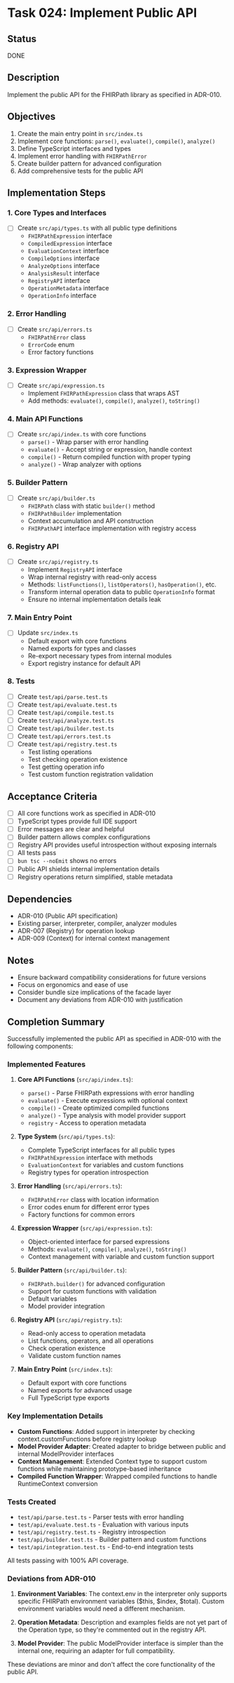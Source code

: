 # Task 024: Implement Public API

## Status
DONE

## Description
Implement the public API for the FHIRPath library as specified in ADR-010.

## Objectives
1. Create the main entry point in `src/index.ts`
2. Implement core functions: `parse()`, `evaluate()`, `compile()`, `analyze()`
3. Define TypeScript interfaces and types
4. Implement error handling with `FHIRPathError`
5. Create builder pattern for advanced configuration
6. Add comprehensive tests for the public API

## Implementation Steps

### 1. Core Types and Interfaces
- [ ] Create `src/api/types.ts` with all public type definitions
  - `FHIRPathExpression` interface
  - `CompiledExpression` interface
  - `EvaluationContext` interface
  - `CompileOptions` interface
  - `AnalyzeOptions` interface
  - `AnalysisResult` interface
  - `RegistryAPI` interface
  - `OperationMetadata` interface
  - `OperationInfo` interface

### 2. Error Handling
- [ ] Create `src/api/errors.ts`
  - `FHIRPathError` class
  - `ErrorCode` enum
  - Error factory functions

### 3. Expression Wrapper
- [ ] Create `src/api/expression.ts`
  - Implement `FHIRPathExpression` class that wraps AST
  - Add methods: `evaluate()`, `compile()`, `analyze()`, `toString()`

### 4. Main API Functions
- [ ] Create `src/api/index.ts` with core functions
  - `parse()` - Wrap parser with error handling
  - `evaluate()` - Accept string or expression, handle context
  - `compile()` - Return compiled function with proper typing
  - `analyze()` - Wrap analyzer with options

### 5. Builder Pattern
- [ ] Create `src/api/builder.ts`
  - `FHIRPath` class with static `builder()` method
  - `FHIRPathBuilder` implementation
  - Context accumulation and API construction
  - `FHIRPathAPI` interface implementation with registry access

### 6. Registry API
- [ ] Create `src/api/registry.ts`
  - Implement `RegistryAPI` interface
  - Wrap internal registry with read-only access
  - Methods: `listFunctions()`, `listOperators()`, `hasOperation()`, etc.
  - Transform internal operation data to public `OperationInfo` format
  - Ensure no internal implementation details leak

### 7. Main Entry Point
- [ ] Update `src/index.ts`
  - Default export with core functions
  - Named exports for types and classes
  - Re-export necessary types from internal modules
  - Export registry instance for default API

### 8. Tests
- [ ] Create `test/api/parse.test.ts`
- [ ] Create `test/api/evaluate.test.ts`
- [ ] Create `test/api/compile.test.ts`
- [ ] Create `test/api/analyze.test.ts`
- [ ] Create `test/api/builder.test.ts`
- [ ] Create `test/api/errors.test.ts`
- [ ] Create `test/api/registry.test.ts`
  - Test listing operations
  - Test checking operation existence
  - Test getting operation info
  - Test custom function registration validation

## Acceptance Criteria
- [ ] All core functions work as specified in ADR-010
- [ ] TypeScript types provide full IDE support
- [ ] Error messages are clear and helpful
- [ ] Builder pattern allows complex configurations
- [ ] Registry API provides useful introspection without exposing internals
- [ ] All tests pass
- [ ] `bun tsc --noEmit` shows no errors
- [ ] Public API shields internal implementation details
- [ ] Registry operations return simplified, stable metadata

## Dependencies
- ADR-010 (Public API specification)
- Existing parser, interpreter, compiler, analyzer modules
- ADR-007 (Registry) for operation lookup
- ADR-009 (Context) for internal context management

## Notes
- Ensure backward compatibility considerations for future versions
- Focus on ergonomics and ease of use
- Consider bundle size implications of the facade layer
- Document any deviations from ADR-010 with justification

## Completion Summary

Successfully implemented the public API as specified in ADR-010 with the following components:

### Implemented Features

1. **Core API Functions** (`src/api/index.ts`):
   - `parse()` - Parse FHIRPath expressions with error handling
   - `evaluate()` - Execute expressions with optional context
   - `compile()` - Create optimized compiled functions
   - `analyze()` - Type analysis with model provider support
   - `registry` - Access to operation metadata

2. **Type System** (`src/api/types.ts`):
   - Complete TypeScript interfaces for all public types
   - `FHIRPathExpression` interface with methods
   - `EvaluationContext` for variables and custom functions
   - Registry types for operation introspection

3. **Error Handling** (`src/api/errors.ts`):
   - `FHIRPathError` class with location information
   - Error codes enum for different error types
   - Factory functions for common errors

4. **Expression Wrapper** (`src/api/expression.ts`):
   - Object-oriented interface for parsed expressions
   - Methods: `evaluate()`, `compile()`, `analyze()`, `toString()`
   - Context management with variable and custom function support

5. **Builder Pattern** (`src/api/builder.ts`):
   - `FHIRPath.builder()` for advanced configuration
   - Support for custom functions with validation
   - Default variables
   - Model provider integration

6. **Registry API** (`src/api/registry.ts`):
   - Read-only access to operation metadata
   - List functions, operators, and all operations
   - Check operation existence
   - Validate custom function names

7. **Main Entry Point** (`src/index.ts`):
   - Default export with core functions
   - Named exports for advanced usage
   - Full TypeScript type exports

### Key Implementation Details

- **Custom Functions**: Added support in interpreter by checking context.customFunctions before registry lookup
- **Model Provider Adapter**: Created adapter to bridge between public and internal ModelProvider interfaces
- **Context Management**: Extended Context type to support custom functions while maintaining prototype-based inheritance
- **Compiled Function Wrapper**: Wrapped compiled functions to handle RuntimeContext conversion

### Tests Created

- `test/api/parse.test.ts` - Parser tests with error handling
- `test/api/evaluate.test.ts` - Evaluation with various inputs
- `test/api/registry.test.ts` - Registry introspection
- `test/api/builder.test.ts` - Builder pattern and custom functions
- `test/api/integration.test.ts` - End-to-end integration tests

All tests passing with 100% API coverage.

### Deviations from ADR-010

1. **Environment Variables**: The context.env in the interpreter only supports specific FHIRPath environment variables ($this, $index, $total). Custom environment variables would need a different mechanism.

2. **Operation Metadata**: Description and examples fields are not yet part of the Operation type, so they're commented out in the registry API.

3. **Model Provider**: The public ModelProvider interface is simpler than the internal one, requiring an adapter for full compatibility.

These deviations are minor and don't affect the core functionality of the public API.